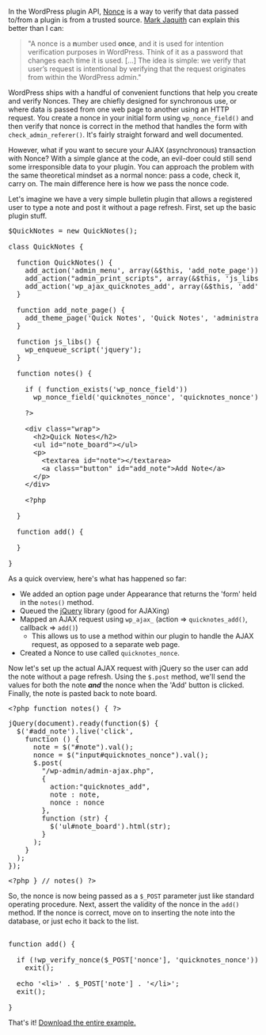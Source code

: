 In the WordPress plugin API, <a href="http://codex.wordpress.org/WordPress_Nonces" target="_blank">Nonce</a> is a way to verify that data passed to/from a plugin is from a trusted source. <a href="http://markjaquith.wordpress.com/2006/06/02/wordpress-203-nonces/" target="_blank">Mark Jaquith</a> can explain this better than I can:

<blockquote>"A nonce is a <strong>n</strong>umber used <strong>once</strong>, and it  is used for intention verification purposes in WordPress.  Think of it  as a password that changes each time it is used. [...] The idea is simple: we verify that user’s request is intentional by  verifying that the request originates from within the WordPress admin."</blockquote>

WordPress ships with a handful of convenient functions that help you create and verify Nonces. They are chiefly designed for synchronous use, or where data is passed from one web page to another using an HTTP request. You create a nonce in your initial form using <code>wp_nonce_field()</code> and then verify that nonce is correct in the method that handles the form with <code>check_admin_referer()</code>. It's fairly straight forward and well documented.

However, what if you want to secure your AJAX (asynchronous) transaction with Nonce? With a simple glance at the code, an evil-doer could still send some irresponsible data to your plugin. You can approach the problem with the same theoretical mindset as a normal nonce: pass a code, check it, carry on. The main difference here is how we pass the nonce code.

Let's imagine we have a very simple bulletin plugin that allows a registered user to type a note and post it without a page refresh. First, set up the basic plugin stuff.

<pre class="prettyprint lang-php">
$QuickNotes = new QuickNotes();

class QuickNotes {

  function QuickNotes() {
    add_action('admin_menu', array(&$this, 'add_note_page'));
    add_action("admin_print_scripts", array(&$this, 'js_libs'));
    add_action('wp_ajax_quicknotes_add', array(&$this, 'add'));
  }

  function add_note_page() {
    add_theme_page('Quick Notes', 'Quick Notes', 'administrator', 'quick_notes', array(&$this, 'notes'));
  }

  function js_libs() {
    wp_enqueue_script('jquery');
  }

  function notes() {

    if ( function_exists('wp_nonce_field'))
      wp_nonce_field('quicknotes_nonce', 'quicknotes_nonce');

    ?>
    
    &lt;div class=&quot;wrap&quot;&gt;
      &lt;h2&gt;Quick Notes&lt;/h2&gt;
      &lt;ul id=&quot;note_board&quot;&gt;&lt;/ul&gt;
      &lt;p&gt;
        &lt;textarea id=&quot;note&quot;&gt;&lt;/textarea&gt;
        &lt;a class=&quot;button&quot; id=&quot;add_note&quot;&gt;Add Note&lt;/a&gt;
      &lt;/p&gt;
    &lt;/div&gt;

    &lt;?php

  }

  function add() {

  }

}
</pre>

As a quick overview, here's what has happened so far:

  * We added an option page under Appearance that returns the 'form' held in the <code>notes()</code> method.
  * Queued the <a href="http://jquery.com/" target="_blank">jQuery</a> library (good for AJAXing)
  * Mapped an AJAX request using <code>wp_ajax_</code> (action =&gt; <code>quicknotes_add()</code>, callback =&gt; <code>add()</code>)
    * This allows us to use a method within our plugin to handle the AJAX request, as opposed to a separate web page.
  * Created a Nonce to use called <code>quicknotes_nonce</code>.

Now let's set up the actual AJAX request with jQuery so the user can add the note without a page refresh. Using the <code>$.post</code> method, we'll send the values for both the note <em><strong>and</strong></em> the nonce when the 'Add' button is clicked. Finally, the note is pasted back to note board.

<pre class="prettyprint lang-php">
&lt;?php function notes() { ?&gt;
</pre>

<pre class="prettyprint lang-js">
jQuery(document).ready(function($) {
  $('#add_note').live('click',
    function () {
      note = $("#note").val();
      nonce = $("input#quicknotes_nonce").val();
      $.post(
        "/wp-admin/admin-ajax.php",
        {
          action:"quicknotes_add",
          note : note,
          nonce : nonce
        },
        function (str) {
          $('ul#note_board').html(str);
        }
      );
    }
  );
});
</pre>

<pre class="prettyprint lang-php">
&lt;?php } // notes() ?&gt;
</pre>

So, the nonce is now being passed as a <code>$_POST</code> parameter just like standard operating procedure. Next, assert the validity of the nonce in the <code>add()</code> method. If the nonce is correct, move on to inserting the note into the database, or just echo it back to the list.

<pre class="prettyprint lang-php">  
function add() {

  if (!wp_verify_nonce($_POST['nonce'], 'quicknotes_nonce'))
    exit();

  echo '&lt;li&gt;' . $_POST['note'] . '&lt;/li&gt;';
  exit();

}
</pre>

That's it! <a href="/assets/media/quick_notes.php.zip">Download the entire example. </a>